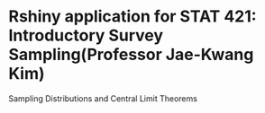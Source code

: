 # Rshiny application for STAT 421: Introductory Survey Sampling(Professor Jae-Kwang Kim)
Sampling Distributions and Central Limit Theorems
